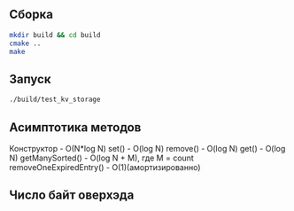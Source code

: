 ## Сборка
```bash
mkdir build && cd build
cmake ..
make
```

## Запуск
``` bash
./build/test_kv_storage
```

## Асимптотика методов
Конструктор - O(N*log N)
set() - O(log N)
remove() - O(log N)
get() - O(log N)
getManySorted() - O(log N + M), где M = count
removeOneExpiredEntry() - O(1)(амортизированно)

## Число байт оверхэда
